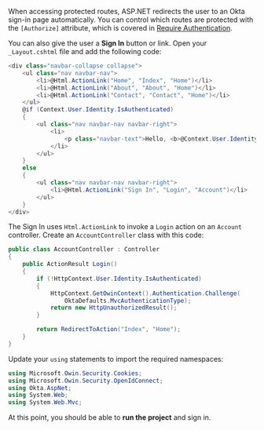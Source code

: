 When accessing protected routes, ASP.NET redirects the user to an Okta sign-in page automatically. You can control which routes are protected with the `[Authorize]` attribute, which is covered in [Require Authentication](../-/require-authentication/).

You can also give the user a **Sign In** button or link. Open your `_Layout.cshtml` file and add the following code:

```csharp
<div class="navbar-collapse collapse">
    <ul class="nav navbar-nav">
        <li>@Html.ActionLink("Home", "Index", "Home")</li>
        <li>@Html.ActionLink("About", "About", "Home")</li>
        <li>@Html.ActionLink("Contact", "Contact", "Home")</li>
    </ul>
    @if (Context.User.Identity.IsAuthenticated)
    {
        <ul class="nav navbar-nav navbar-right">
            <li>
                <p class="navbar-text">Hello, <b>@Context.User.Identity.Name</b></p>
            </li>
        </ul>
    }
    else
    {
        <ul class="nav navbar-nav navbar-right">
            <li>@Html.ActionLink("Sign In", "Login", "Account")</li>
        </ul>
    }
</div>
```

The Sign In uses `Html.ActionLink` to invoke a `Login` action on an `Account` controller. Create an `AccountController` class with this code:

```csharp
public class AccountController : Controller
{
    public ActionResult Login()
    {
        if (!HttpContext.User.Identity.IsAuthenticated)
        {
            HttpContext.GetOwinContext().Authentication.Challenge(
                OktaDefaults.MvcAuthenticationType);
            return new HttpUnauthorizedResult();
        }

        return RedirectToAction("Index", "Home");
    }
}
```

Update your `using` statements to import the required namespaces:

```csharp
using Microsoft.Owin.Security.Cookies;
using Microsoft.Owin.Security.OpenIdConnect;
using Okta.AspNet;
using System.Web;
using System.Web.Mvc;
```

At this point, you should be able to **run the project** and sign in.